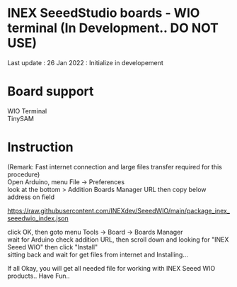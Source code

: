 # INEX SeeedStudio boards - WIO terminal (In Development.. DO NOT USE)

Last update :
26 Jan 2022 : Initialize in developement

# Board support
WIO Terminal  
TinySAM 

# Instruction
(Remark: Fast internet connection and large files transfer required for this procedure)  
Open Arduino, menu File -> Preferences  
look at the bottom > Addition Boards Manager URL then copy below address on field  

https://raw.githubusercontent.com/INEXdev/SeeedWIO/main/package_inex_seeedwio_index.json

click OK, then goto menu Tools -> Board -> Boards Manager  
wait for Arduino check addition URL, then scroll down and looking for "INEX Seeed WIO" then click "Install"  
sitting back and wait for get files from internet and Installing...  

If all Okay, you will get all needed file for working with INEX Seeed WIO products.. Have Fun..  
